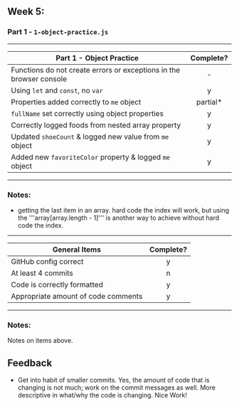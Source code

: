 ## Week 5:

### Part 1 - `1-object-practice.js`

---

| Part 1 - Object Practice                                            | Complete? |
| ------------------------------------------------------------------- | :-------: |
| Functions do not create errors or exceptions in the browser console |     -     |
| Using `let` and `const`, no `var`                                   |     y     |
| Properties added correctly to `me` object                           | partial\* |
| `fullName` set correctly using object properties                    |     y     |
| Correctly logged foods from nested array property                   |     y     |
| Updated `shoeCount` & logged new value from `me` object             |     y     |
| Added new `favoriteColor` property & logged `me` object             |     y     |

---

### Notes:

- getting the last item in an array. hard code the index will work, but using the '''array[array.length - 1]''' is another way to achieve without hard code the index.

---

| General Items                       | Complete? |
| ----------------------------------- | :-------: |
| GitHub config correct               |     y     |
| At least 4 commits                  |     n     |
| Code is correctly formatted         |     y     |
| Appropriate amount of code comments |     y     |

---

### Notes:

Notes on items above.

## Feedback

- Get into habit of smaller commits. Yes, the amount of code that is changing is not much; work on the commit messages as well. More descriptive in what/why the code is changing. Nice Work!
